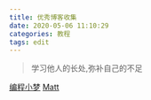 ```yaml
---
title: 优秀博客收集
date: 2020-05-06 11:10:29
categories: 教程
tags: edit
---
```


> 学习他人的长处,弥补自己的不足

<!-- more -->

[编程小梦](https://blog.bcmeng.com/)
[Matt](https://matt33.com)